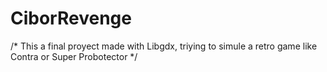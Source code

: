 # CiborRevenge

/* This a final proyect made with Libgdx, triying to simule a retro game like Contra or Super Probotector */
